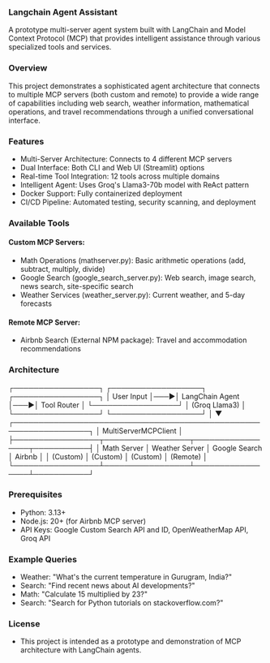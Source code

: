 ### Langchain Agent Assistant
A prototype multi-server agent system built with LangChain and Model Context Protocol (MCP) that provides intelligent assistance through various specialized tools and services.

### Overview
This project demonstrates a sophisticated agent architecture that connects to multiple MCP servers (both custom and remote) to provide a wide range of capabilities including web search, weather information, mathematical operations, 
and travel recommendations through a unified conversational interface.

### Features
  - Multi-Server Architecture: Connects to 4 different MCP servers
  - Dual Interface: Both CLI and Web UI (Streamlit) options
  - Real-time Tool Integration: 12 tools across multiple domains
  - Intelligent Agent: Uses Groq's Llama3-70b model with ReAct pattern
  - Docker Support: Fully containerized deployment
  - CI/CD Pipeline: Automated testing, security scanning, and deployment

### Available Tools
#### Custom MCP Servers:
  - Math Operations (mathserver.py): Basic arithmetic operations (add, subtract, multiply, divide)
  - Google Search (google_search_server.py): Web search, image search, news search, site-specific search
  - Weather Services (weather_server.py): Current weather, and 5-day forecasts

#### Remote MCP Server:
  - Airbnb Search (External NPM package): Travel and accommodation recommendations

### Architecture
┌─────────────────┐    ┌──────────────────┐    ┌─────────────────┐
│   User Input    │───▶│  LangChain Agent │───▶│   Tool Router   │
└─────────────────┘    │  (Groq Llama3)   │    └─────────────────┘
                       └──────────────────┘            │
                                                       ▼
┌─────────────────────────────────────────────────────────────────┐
│                    MultiServerMCPClient                         │
├─────────────────┬─────────────────┬─────────────────┬───────────┤
│   Math Server   │  Weather Server │ Google Search   │  Airbnb   │
│   (Custom)      │   (Custom)      │   (Custom)      │ (Remote)  │
└─────────────────┴─────────────────┴─────────────────┴───────────┘


### Prerequisites
  - Python: 3.13+
  - Node.js: 20+ (for Airbnb MCP server)
  - API Keys: Google Custom Search API and ID, OpenWeatherMap API, Groq API

### Example Queries
  - Weather: "What's the current temperature in Gurugram, India?"
  - Search: "Find recent news about AI developments?"
  - Math: "Calculate 15 multiplied by 23?"
  - Search: "Search for Python tutorials on stackoverflow.com?"

### License
  - This project is intended as a prototype and demonstration of MCP architecture with LangChain agents.

